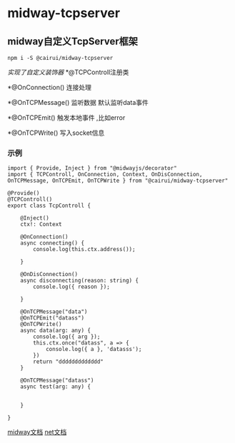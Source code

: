 # midway-tcpserver


## midway自定义TcpServer框架

```
npm i -S @cairui/midway-tcpserver
```

*实现了自定义装饰器*
*@TCPControll注册类

*@OnConnection() 连接处理

*@OnTCPMessage() 监听数据 默认监听data事件


*@OnTCPEmit() 触发本地事件 ,比如error

*@OnTCPWrite() 写入socket信息


### 示例
```
import { Provide, Inject } from "@midwayjs/decorator"
import { TCPControll, OnConnection, Context, OnDisConnection, OnTCPMessage, OnTCPEmit, OnTCPWrite } from "@cairui/midway-tcpserver"

@Provide()
@TCPControll()
export class TcpControll {

    @Inject()
    ctx!: Context

    @OnConnection()
    async connecting() {
        console.log(this.ctx.address());

    }

    @OnDisConnection()
    async disconnecting(reason: string) {
        console.log({ reason });

    }

    @OnTCPMessage("data")
    @OnTCPEmit("datass")
    @OnTCPWrite()
    async data(arg: any) {
        console.log({ arg });
        this.ctx.once("datass", a => {
            console.log({ a }, 'datasss');
        })
        return "ddddddddddddd"
    }

    @OnTCPMessage("datass")
    async test(arg: any) {


    }

}
```

[midway文档](https://www.yuque.com/midwayjs/midway_v2)
[net文档](http://nodejs.cn/api/net.html)